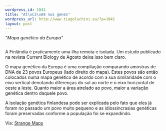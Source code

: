 ```yaml
--- 
wordpress_id: 1041
title: "At\xC3\xA9 nos genes"
wordpress_url: http://www.tiagoluchini.eu/?p=1041
layout: post
---
```

<em>"Mapa genético da Europa"</em>

<em></em><a href="http://www.tiagoluchini.eu/wp-content/uploads/2008/08/geneticmapofeurope.jpg"><img class="alignnone size-full wp-image-1042" title="geneticmapofeurope" src="http://www.tiagoluchini.eu/wp-content/uploads/2008/08/geneticmapofeurope.jpg" alt="" /></a>

A Finlândia é praticamente uma ilha remota e isolada. Um estudo publicado na revista Current Biology de Agosto deixa isso bem claro.

O mapa genético da Europa é uma compilação comparando amostras de DNA de 23 povos Europeus (lado direito do mapa). Estes povos são então colocados numa mapa genético de acordo com a sua similaridade com o eixo vertical denotando diferenças do sul ao norte e o eixo horizontal de oeste a leste. Quanto maior a área atrelado ao povo, maior a variação genética dentro daquele povo.

A isolação genética finlandesa pode ser explicada pelo fato que eles já foram no passado um povo muito pequeno e as idiossincrasias genéticas foram preservadas conforme a população foi se expandindo.

Via: <a href="http://strangemaps.wordpress.com/2008/08/18/306-the-genetic-map-of-europe/" target="_blank">Strange Maps</a>
